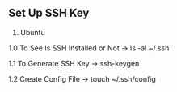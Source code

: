 ## Set Up SSH Key

1. Ubuntu 

1.0 To See Is SSH Installed or Not -> ls -al ~/.ssh

1.1 To Generate SSH Key -> ssh-keygen

1.2 Create Config File -> touch ~/.ssh/config